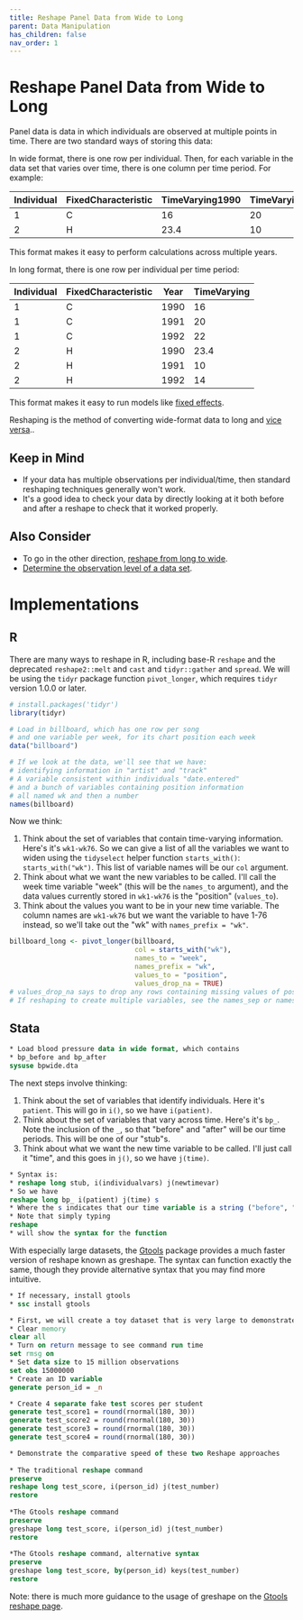 ```yaml
---
title: Reshape Panel Data from Wide to Long
parent: Data Manipulation
has_children: false
nav_order: 1
---
```


# Reshape Panel Data from Wide to Long

Panel data is data in which individuals are observed at multiple points in time. There are two standard ways of storing this data:

In wide format, there is one row per individual. Then, for each variable in the data set that varies over time, there is one column per time period. For example:

| Individual | FixedCharacteristic | TimeVarying1990 | TimeVarying1991 | TimeVarying1992 |
|------------|---------------------|-----------------|-----------------|-----------------|
| 1          | C                   | 16              | 20              | 22              |
| 2          | H                   | 23.4            | 10              | 14              |

This format makes it easy to perform calculations across multiple years.

In long format, there is one row per individual per time period:

| Individual | FixedCharacteristic | Year | TimeVarying |
|------------|---------------------|------|-------------|
| 1          | C                   | 1990 | 16          |
| 1          | C                   | 1991 | 20          |
| 1          | C                   | 1992 | 22          |
| 2          | H                   | 1990 | 23.4        |
| 2          | H                   | 1991 | 10          |
| 2          | H                   | 1992 | 14          |

This format makes it easy to run models like [fixed effects](https://lost-stats.github.io/Model_Estimation/fixed_effects.html). 

Reshaping is the method of converting wide-format data to long and [vice versa](https://lost-stats.github.io/Data_Manipulation/reshape_panel_data_from_long_to_wide.html)..

## Keep in Mind

- If your data has multiple observations per individual/time, then standard reshaping techniques generally won't work.
- It's a good idea to check your data by directly looking at it both before and after a reshape to check that it worked properly.

## Also Consider

- To go in the other direction, [reshape from long to wide](https://lost-stats.github.io/Data_Manipulation/reshape_panel_data_from_long_to_wide.html).
- [Determine the observation level of a data set](https://lost-stats.github.io/Data_Manipulation/determine_the_observation_level_of_a_data_set.html).

# Implementations

## R

There are many ways to reshape in R, including base-R `reshape` and the deprecated `reshape2::melt` and `cast` and `tidyr::gather` and `spread`. We will be using the `tidyr` package function `pivot_longer`, which requires `tidyr` version 1.0.0 or later.

```r
# install.packages('tidyr')
library(tidyr)

# Load in billboard, which has one row per song
# and one variable per week, for its chart position each week
data("billboard")

# If we look at the data, we'll see that we have:
# identifying information in "artist" and "track"
# A variable consistent within individuals "date.entered"
# and a bunch of variables containing position information
# all named wk and then a number
names(billboard)
```

Now we think:
1. Think about the set of variables that contain time-varying information. Here's it's `wk1-wk76`. So we can give a list of all the variables we want to widen using the `tidyselect` helper function `starts_with()`: `starts_with("wk")`. This list of variable names will be our `col` argument.
2. Think about what we want the new variables to be called. I'll call the week time variable "week" (this will be the `names_to` argument), and the data values currently stored in `wk1-wk76` is the "position" (`values_to`).
3. Think about the values you want to be in your new time variable. The column names are `wk1-wk76` but we want the variable to have 1-76 instead, so we'll take out the "wk" with `names_prefix = "wk"`.

```r
billboard_long <- pivot_longer(billboard,
                               col = starts_with("wk"),
                               names_to = "week",
                               names_prefix = "wk",
                               values_to = "position",
                               values_drop_na = TRUE)
# values_drop_na says to drop any rows containing missing values of position.
# If reshaping to create multiple variables, see the names_sep or names_pattern options.
```

## Stata

```stata
* Load blood pressure data in wide format, which contains
* bp_before and bp_after
sysuse bpwide.dta
```

The next steps involve thinking:
1. Think about the set of variables that identify individuals. Here it's `patient`. This will go in `i()`, so we have `i(patient)`.
2. Think about the set of variables that vary across time. Here's it's `bp_`. Note the inclusion of the `_`, so that "before" and "after" will be our time periods. This will be one of our "stub"s.
3. Think about what we want the new time variable to be called. I'll just call it "time", and this goes in `j()`, so we have `j(time)`.

```stata
* Syntax is:
* reshape long stub, i(individualvars) j(newtimevar)
* So we have
reshape long bp_ i(patient) j(time) s
* Where the s indicates that our time variable is a string ("before", "after")
* Note that simply typing 
reshape
* will show the syntax for the function
```

With especially large datasets, the [Gtools](https://gtools.readthedocs.io/en/latest/index.html) package provides a much faster version of reshape known as greshape. The syntax can function exactly the same, though they provide alternative syntax that you may find more intuitive. 

```stata
* If necessary, install gtools
* ssc install gtools

* First, we will create a toy dataset that is very large to demonstrate the speed gains 
* Clear memory
clear all 
* Turn on return message to see command run time
set rmsg on 
* Set data size to 15 million observations
set obs 15000000 
* Create an ID variable 
generate person_id = _n 

* Create 4 separate fake test scores per student 
generate test_score1 = round(rnormal(180, 30))
generate test_score2 = round(rnormal(180, 30))
generate test_score3 = round(rnormal(180, 30))
generate test_score4 = round(rnormal(180, 30))

* Demonstrate the comparative speed of these two Reshape approaches 
	
* The traditional reshape command
preserve 
reshape long test_score, i(person_id) j(test_number) 
restore 
	
*The Gtools reshape command  
preserve
greshape long test_score, i(person_id) j(test_number) 
restore 
	
*The Gtools reshape command, alternative syntax
preserve
greshape long test_score, by(person_id) keys(test_number)
restore 
```

Note: there is much more guidance to the usage of greshape on the [Gtools reshape page](https://gtools.readthedocs.io/en/latest/usage/greshape/index.html). 
